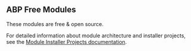## ABP Free Modules

These modules are free & open source.

For detailed information about module architecture and installer projects, see the [Module Installer Projects documentation](../docs/en/framework/architecture/modularity/installer-projects.md).